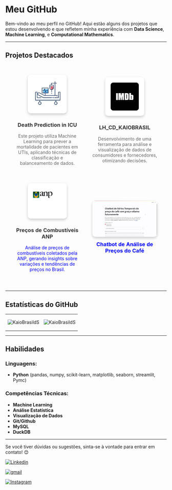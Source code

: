 # Meu GitHub

Bem-vindo ao meu perfil no GitHub! Aqui estão alguns dos projetos que estou desenvolvendo e que refletem minha experiência com **Data Science**, **Machine Learning**, e **Computational Mathematics**.

---

## Projetos Destacados

<table width="100%" style="border-collapse: separate; border-spacing: 20px;">
    <tr>
        <td width="50%" style="text-align: center; padding: 10px;">
            <img src="images/uti_logo.png" style="width: 60%; height: auto; border-radius: 10px; box-shadow: 0 4px 8px rgba(0, 0, 0, 0.2);">
            <h3><a href="https://github.com/KaioBrasildS/Death_Prediction_in_ICU" style="text-decoration: none; color: #333; font-weight: bold;">Death Prediction in ICU</a></h3>
            <p style="color: #666;">Este projeto utiliza Machine Learning para prever a mortalidade de pacientes em UTIs, aplicando técnicas de classificação e balanceamento de dados.</p>
        </td>
        <td width="50%" style="text-align: center; padding: 10px;">
            <img src="images/imdb_logo.png" style="width: 60%; height: auto; border-radius: 10px; box-shadow: 0 4px 8px rgba(0, 0, 0, 0.2);">
            <h3><a href="https://github.com/KaioBrasildS/LH_CD_KAIOBRASIL" style="text-decoration: none; color: #333; font-weight: bold;">LH_CD_KAIOBRASIL</a></h3>
            <p style="color: #666;">Desenvolvimento de uma ferramenta para análise e visualização de dados de consumidores e fornecedores, otimizando decisões.</p>
        </td>
    </tr>
    <tr>
        <td width="50%" style="text-align: center; padding: 10px;">
            <img src="images/anp_logo.png" style="width: 60%; height: auto; border-radius: 10px; box-shadow: 0 4px 8px rgba(0, 0, 0, 0.2);">
            <h3><a href="https://github.com/KaioBrasildS/Precos-de-Combustiveis-ANP" style="text-decoration: none; color: #333; font-weight: bold;">Preços de Combustíveis ANP</a></h3>
            <p style="color: blue;">Análise de preços de combustíveis coletados pela ANP, gerando insights sobre variações e tendências de preços no Brasil.</p>
        </td>
        <td width="100%" style="text-align: center; padding: 10px;">
            <a href="https://github.com/KaioBrasildS/Chatbot" style="text-decoration: none; color: inherit;">
                <img src="gis/chatbot.gif" style="width: 100%; height: auto; border-radius: 10px; box-shadow: 0 4px 8px rgba(0, 0, 0, 0.2);">
                <h3 style="color: blue; margin-top: 10px; font-weight: bold;">Chatbot de Análise de Preços do Café</h3>
            </a>
        </td>
    </tr>
</table>

---

## Estatísticas do GitHub

<table width="100%">
  <tr>
    <td width="50%">
      <p align="center">
        <img src="https://github-readme-stats.vercel.app/api/top-langs?username=KaioBrasildS&show_icons=true&theme=onedark&locale=en&layout=compact" alt="KaioBrasildS" />
      </p>
    </td>
    <td width="50%">
      <p align="center">
        <img src="https://github-readme-stats.vercel.app/api?username=KaioBrasildS&show_icons=true&theme=onedark&locale=en" alt="KaioBrasildS" />
      </p>
    </td>
  </tr>
</table>

---

## Habilidades

### Linguagens:
- **Python** (pandas, numpy, scikit-learn, matplotlib, seaborn, streamlit, Pymc)

### Competências Técnicas:
- **Machine Learning**
- **Análise Estatística**
- **Visualização de Dados**
- **Git/Github**
- **MySQL**
- **DuckDB**

---

Se você tiver dúvidas ou sugestões, sinta-se à vontade para entrar em contato! 😊

[![Linkedin](https://img.shields.io/badge/linked-in-369?style=flat-square&logo=linkedin&logoColor=white&color=blue)](https://www.linkedin.com/in/kaio-brasil-a25aba2a3/)

[![gmail](https://img.shields.io/badge/E--mail-369?style=flat-square&logo=gmail&logoColor=Red&color=black)](mailto:kaiobrasil.work@gmail.com)

[![Instagram](https://img.shields.io/badge/Instagram-369?style=flat-square&logo=instagram&logoColor=white&color=purple)](https://www.instagram.com/kainhoreidela/)


